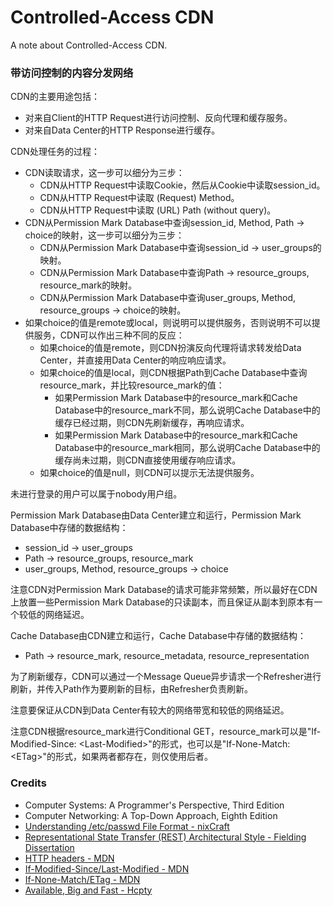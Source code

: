# Controlled-Access CDN
A note about Controlled-Access CDN.

### 带访问控制的内容分发网络

CDN的主要用途包括：
- 对来自Client的HTTP Request进行访问控制、反向代理和缓存服务。
- 对来自Data Center的HTTP Response进行缓存。

CDN处理任务的过程：
- CDN读取请求，这一步可以细分为三步：
  - CDN从HTTP Request中读取Cookie，然后从Cookie中读取session_id。
  - CDN从HTTP Request中读取 (Request) Method。
  - CDN从HTTP Request中读取 (URL) Path (without query)。
- CDN从Permission Mark Database中查询session_id, Method, Path -> choice的映射，这一步可以细分为三步：
  - CDN从Permission Mark Database中查询session_id -> user_groups的映射。
  - CDN从Permission Mark Database中查询Path -> resource_groups, resource_mark的映射。
  - CDN从Permission Mark Database中查询user_groups, Method, resource_groups -> choice的映射。
- 如果choice的值是remote或local，则说明可以提供服务，否则说明不可以提供服务，CDN可以作出三种不同的反应：
  - 如果choice的值是remote，则CDN扮演反向代理将请求转发给Data Center，并直接用Data Center的响应响应请求。
  - 如果choice的值是local，则CDN根据Path到Cache Database中查询resource_mark，并比较resource_mark的值：
    - 如果Permission Mark Database中的resource_mark和Cache Database中的resource_mark不同，那么说明Cache Database中的缓存已经过期，则CDN先刷新缓存，再响应请求。
    - 如果Permission Mark Database中的resource_mark和Cache Database中的resource_mark相同，那么说明Cache Database中的缓存尚未过期，则CDN直接使用缓存响应请求。
  - 如果choice的值是null，则CDN可以提示无法提供服务。

未进行登录的用户可以属于nobody用户组。

Permission Mark Database由Data Center建立和运行，Permission Mark Database中存储的数据结构：
- session_id -> user_groups
- Path -> resource_groups, resource_mark
- user_groups, Method, resource_groups -> choice

注意CDN对Permission Mark Database的请求可能非常频繁，所以最好在CDN上放置一些Permission Mark Database的只读副本，而且保证从副本到原本有一个较低的网络延迟。

Cache Database由CDN建立和运行，Cache Database中存储的数据结构：
- Path -> resource_mark, resource_metadata, resource_representation

为了刷新缓存，CDN可以通过一个Message Queue异步请求一个Refresher进行刷新，并传入Path作为要刷新的目标，由Refresher负责刷新。

注意要保证从CDN到Data Center有较大的网络带宽和较低的网络延迟。

注意CDN根据resource_mark进行Conditional GET，resource_mark可以是"If-Modified-Since: \<Last-Modified\>"的形式，也可以是"If-None-Match: \<ETag\>"的形式，如果两者都存在，则仅使用后者。

### Credits
- Computer Systems: A Programmer's Perspective, Third Edition
- Computer Networking: A Top-Down Approach, Eighth Edition
- [Understanding /etc/passwd File Format - nixCraft](https://www.cyberciti.biz/faq/understanding-etcpasswd-file-format)
- [Representational State Transfer (REST) Architectural Style - Fielding Dissertation](https://ics.uci.edu/~fielding/pubs/dissertation/rest_arch_style.htm)
- [HTTP headers - MDN](https://developer.mozilla.org/en-US/docs/Web/HTTP/Headers)
- [If-Modified-Since/Last-Modified - MDN](https://developer.mozilla.org/en-US/docs/Web/HTTP/Headers/If-Modified-Since)
- [If-None-Match/ETag - MDN](https://developer.mozilla.org/en-US/docs/Web/HTTP/Headers/If-None-Match)
- [Available, Big and Fast - Hcpty](https://github.com/hcpty/available-big-and-fast)

